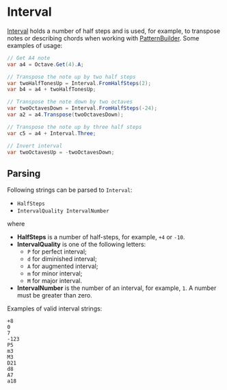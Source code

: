 ﻿---
uid: a_mt_interval
---

# Interval

[Interval](xref:Melanchall.DryWetMidi.MusicTheory.Interval) holds a number of half steps and is used, for example, to transpose notes or describing chords when working with [PatternBuilder](xref:Melanchall.DryWetMidi.Composing.PatternBuilder). Some examples of usage:

```csharp
// Get A4 note
var a4 = Octave.Get(4).A;

// Transpose the note up by two half steps
var twoHalfTonesUp = Interval.FromHalfSteps(2);
var b4 = a4 + twoHalfTonesUp;

// Transpose the note down by two octaves
var twoOctavesDown = Interval.FromHalfSteps(-24);
var a2 = a4.Transpose(twoOctavesDown);

// Transpose the note up by three half steps
var c5 = a4 + Interval.Three;

// Invert interval
var twoOctavesUp = -twoOctavesDown;
```

## Parsing

Following strings can be parsed to `Interval`:

* `HalfSteps`
* `IntervalQuality IntervalNumber`

where

* **HalfSteps** is a number of half-steps, for example, `+4` or `-10`.
* **IntervalQuality** is one of the following letters:  
  * `P` for perfect interval;
  * `d` for diminished interval;
  * `A` for augmented interval;
  * `m` for minor interval;
  * `M` for major interval.
* **IntervalNumber** is the number of an interval, for example, `1`. A number must be greater than zero.

Examples of valid interval strings:

`+8`  
`0`  
`7`  
`-123`  
`P5`  
`m3`  
`M3`  
`D21`  
`d8`  
`A7`  
`a18`  